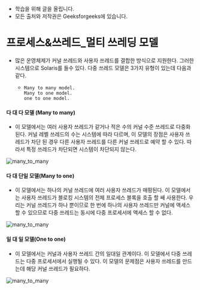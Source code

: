 - 학습을 위해 글을 올립니다.
- 모든 출처와 저작권은 Geeksforgeeks에 있습니다.

[^출처]: https://www.geeksforgeeks.org/



# 프로세스&쓰레드_멀티 쓰레딩 모델

- 많은 운영체제가 커널 쓰레드와 사용자 쓰레드를 결합한 방식으로 지원한다. 그러한 시스템으로 Solaris를 들수 있다. 다중 쓰레드 모델은 3가지 유형이 있는데 다음과 같다.

  - ```
    Many to many model.
    Many to one model.
    one to one model.
    ```

#### 다 대 다 모델 (Many to many)

- 이 모델에서는 여러 사용자 쓰레드가 같거나 적은 수의 커널 수준 쓰레드로 다중화 된다. 커널 레벨 쓰레드의 수는 시스템에 따라 다르며, 이 모델의 장점은 사용자 쓰레드가 차단 된 경우 다른 사용자 쓰레드를 다른 커널 쓰레드로 예약 할 수 있다. 따라서 특정 쓰레드가 차단되면 시스템이 차단되지 않는다.

![many_to_many](https://www.geeksforgeeks.org/wp-content/uploads/gq/2015/07/many_to_many1-300x200.jpg)

#### 다 대 단일 모델(Many to one)

- 이 모델에서는 하나의 커널 쓰레드에 여러 사용자 쓰레드가 매핑된다. 이 모델에서는 사용자 쓰레드가 블로킹 시스템의 전체 프로세스 블록을 호출 할 쌔 사용한다. 우리는 커널 쓰레드가 하나 뿐이므로 한 번에 하나의 사용자 쓰레드만 커널에 액세스 할 수 있으므로 다중 쓰레드는 동시에 다중 프로세서에 액세스 할 수 없다.

![many_to_many](https://www.geeksforgeeks.org/wp-content/uploads/gq/2015/07/many_to_many2-300x200.jpg)

#### 일 대 일 모델(One to one)

- 이 모델에서는 커널과 사용자 쓰레드 간의 일대일 관계이다. 이 모델에서 다중 쓰레드는 다중 프로세서에서 실행될 수 있다. 이 모델의 문제점은 사용자 쓰레드를 만드는데 해당 커널 쓰레드가 필요하다.

![many_to_many](https://www.geeksforgeeks.org/wp-content/uploads/gq/2015/07/many_to_many3-300x200.jpg)